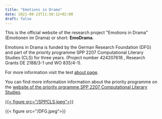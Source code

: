 ```yaml
---
title: "Emotions in Drama"
date: 2021-08-23T11:50:12+02:00
draft: false
---
```


This is the official website of the research project "Emotions in Drama"
(Emotionen im Drama) or short: **EmoDrama**.

Emotions in Drama is funded by the German Research Foundation (DFG) and part of the priority programme SPP 2207 Computational Literary Studies (CLS) for three years. (Project number 424207618 , Research Grants DE 2188/3-1 und WO 835/4-1).

For more information visit the test [about page](https://emotionsindrama.github.io/about/).

You can find more information information about the priority programme on the [website of the priority prgramme SPP 2207 Computational Literary Studies](https://dfg-spp-cls.github.io).

[{{< figure src="/SPPCLS.jpeg">}}](https://dfg-spp-cls.github.io)

{{< figure src="/DFG.jpeg">}}